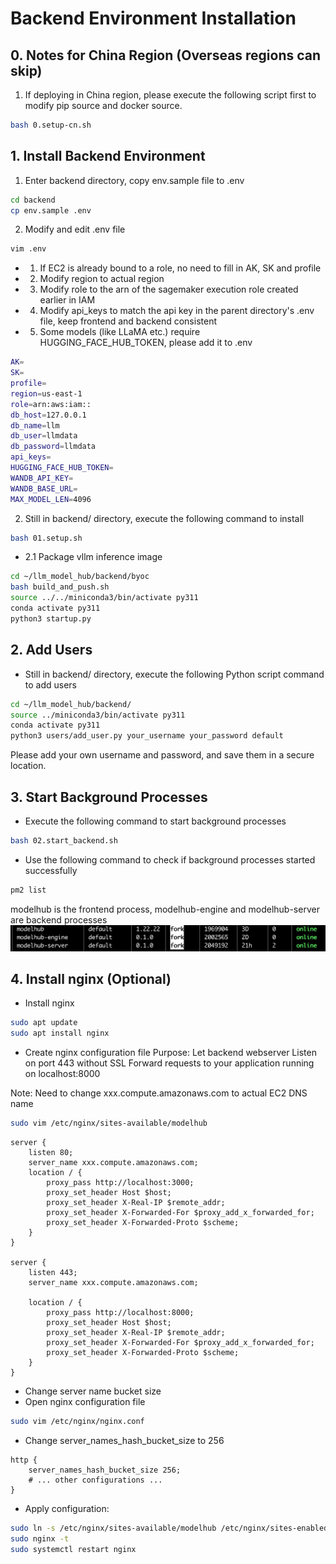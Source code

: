 # Backend Environment Installation
## 0. Notes for China Region (Overseas regions can skip)
1. If deploying in China region, please execute the following script first to modify pip source and docker source.
```bash
bash 0.setup-cn.sh
```

## 1. Install Backend Environment
1. Enter backend directory, copy env.sample file to .env
```bash
cd backend
cp env.sample .env
```
2. Modify and edit .env file
```bash
vim .env
```
* 1. If EC2 is already bound to a role, no need to fill in AK, SK and profile
* 2. Modify region to actual region
* 3. Modify role to the arn of the sagemaker execution role created earlier in IAM
* 4. Modify api_keys to match the api key in the parent directory's .env file, keep frontend and backend consistent
* 5. Some models (like LLaMA etc.) require HUGGING_FACE_HUB_TOKEN, please add it to .env
```bash
AK=
SK=
profile=
region=us-east-1
role=arn:aws:iam::
db_host=127.0.0.1
db_name=llm
db_user=llmdata
db_password=llmdata
api_keys=
HUGGING_FACE_HUB_TOKEN=
WANDB_API_KEY=
WANDB_BASE_URL=
MAX_MODEL_LEN=4096
```

2. Still in backend/ directory, execute the following command to install
```bash
bash 01.setup.sh
```

- 2.1 Package vllm inference image
```bash
cd ~/llm_model_hub/backend/byoc
bash build_and_push.sh
source ../../miniconda3/bin/activate py311
conda activate py311
python3 startup.py
```

## 2. Add Users
- Still in backend/ directory, execute the following Python script command to add users
```bash
cd ~/llm_model_hub/backend/
source ../miniconda3/bin/activate py311
conda activate py311
python3 users/add_user.py your_username your_password default
```
Please add your own username and password, and save them in a secure location.

## 3. Start Background Processes
- Execute the following command to start background processes
```bash
bash 02.start_backend.sh
```
- Use the following command to check if background processes started successfully
```bash
pm2 list
```
modelhub is the frontend process, modelhub-engine and modelhub-server are backend processes
![alt text](../assets/image-pm2list.png)

## 4. Install nginx (Optional)
- Install nginx
```bash
sudo apt update
sudo apt install nginx
```

- Create nginx configuration file
Purpose:
  Let backend webserver Listen on port 443 without SSL
  Forward requests to your application running on localhost:8000

Note: Need to change xxx.compute.amazonaws.com to actual EC2 DNS name
```bash
sudo vim /etc/nginx/sites-available/modelhub
```

```nginx
server {
    listen 80;
    server_name xxx.compute.amazonaws.com;
    location / {
        proxy_pass http://localhost:3000;
        proxy_set_header Host $host;
        proxy_set_header X-Real-IP $remote_addr;
        proxy_set_header X-Forwarded-For $proxy_add_x_forwarded_for;
        proxy_set_header X-Forwarded-Proto $scheme;
    }
}

server {
    listen 443;
    server_name xxx.compute.amazonaws.com;

    location / {
        proxy_pass http://localhost:8000;
        proxy_set_header Host $host;
        proxy_set_header X-Real-IP $remote_addr;
        proxy_set_header X-Forwarded-For $proxy_add_x_forwarded_for;
        proxy_set_header X-Forwarded-Proto $scheme;
    }
}
```

- Change server name bucket size
- Open nginx configuration file
```bash
sudo vim /etc/nginx/nginx.conf
```
- Change server_names_hash_bucket_size to 256
```nginx
http {
    server_names_hash_bucket_size 256;
    # ... other configurations ...
}
```

- Apply configuration:
```bash
sudo ln -s /etc/nginx/sites-available/modelhub /etc/nginx/sites-enabled/
sudo nginx -t
sudo systemctl restart nginx
```